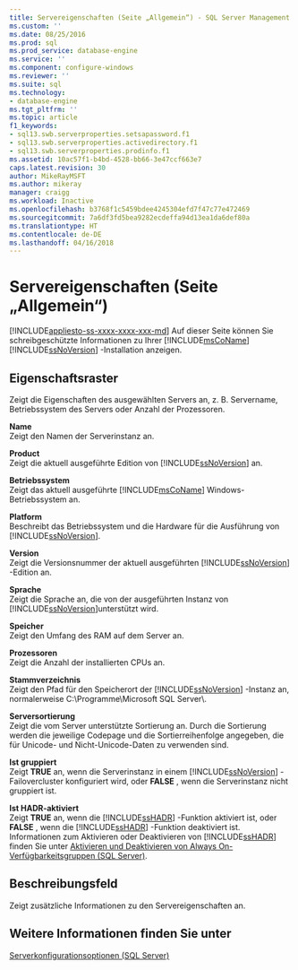 ```yaml
---
title: Servereigenschaften (Seite „Allgemein“) - SQL Server Management Studio | Microsoft-Dokumentation
ms.custom: ''
ms.date: 08/25/2016
ms.prod: sql
ms.prod_service: database-engine
ms.service: ''
ms.component: configure-windows
ms.reviewer: ''
ms.suite: sql
ms.technology:
- database-engine
ms.tgt_pltfrm: ''
ms.topic: article
f1_keywords:
- sql13.swb.serverproperties.setsapassword.f1
- sql13.swb.serverproperties.activedirectory.f1
- sql13.swb.serverproperties.prodinfo.f1
ms.assetid: 10ac57f1-b4bd-4528-bb66-3e47ccf663e7
caps.latest.revision: 30
author: MikeRayMSFT
ms.author: mikeray
manager: craigg
ms.workload: Inactive
ms.openlocfilehash: b3768f1c5459bdee4245304efd7f47c77e472469
ms.sourcegitcommit: 7a6df3fd5bea9282ecdeffa94d13ea1da6def80a
ms.translationtype: HT
ms.contentlocale: de-DE
ms.lasthandoff: 04/16/2018
---
```

# <a name="server-properties---general-page"></a>Servereigenschaften (Seite „Allgemein“)
[!INCLUDE[appliesto-ss-xxxx-xxxx-xxx-md](../../includes/appliesto-ss-xxxx-xxxx-xxx-md.md)]
  Auf dieser Seite können Sie schreibgeschützte Informationen zu Ihrer [!INCLUDE[msCoName](../../includes/msconame-md.md)] [!INCLUDE[ssNoVersion](../../includes/ssnoversion-md.md)] -Installation anzeigen.  
  
## <a name="property-grid"></a>Eigenschaftsraster  
 Zeigt die Eigenschaften des ausgewählten Servers an, z. B. Servername, Betriebssystem des Servers oder Anzahl der Prozessoren.  
  
 **Name**  
 Zeigt den Namen der Serverinstanz an.  
  
 **Product**  
 Zeigt die aktuell ausgeführte Edition von [!INCLUDE[ssNoVersion](../../includes/ssnoversion-md.md)] an.  
  
 **Betriebssystem**  
 Zeigt das aktuell ausgeführte [!INCLUDE[msCoName](../../includes/msconame-md.md)] Windows-Betriebssystem an.  
  
 **Platform**  
 Beschreibt das Betriebssystem und die Hardware für die Ausführung von [!INCLUDE[ssNoVersion](../../includes/ssnoversion-md.md)].  
  
 **Version**  
 Zeigt die Versionsnummer der aktuell ausgeführten [!INCLUDE[ssNoVersion](../../includes/ssnoversion-md.md)] -Edition an.  
  
 **Sprache**  
 Zeigt die Sprache an, die von der ausgeführten Instanz von [!INCLUDE[ssNoVersion](../../includes/ssnoversion-md.md)]unterstützt wird.  
  
 **Speicher**  
 Zeigt den Umfang des RAM auf dem Server an.  
  
 **Prozessoren**  
 Zeigt die Anzahl der installierten CPUs an.  
  
 **Stammverzeichnis**  
 Zeigt den Pfad für den Speicherort der [!INCLUDE[ssNoVersion](../../includes/ssnoversion-md.md)] -Instanz an, normalerweise C:\Programme\Microsoft SQL Server\\.  
  
 **Serversortierung**  
 Zeigt die vom Server unterstützte Sortierung an. Durch die Sortierung werden die jeweilige Codepage und die Sortierreihenfolge angegeben, die für Unicode- und Nicht-Unicode-Daten zu verwenden sind.  
  
 **Ist gruppiert**  
 Zeigt **TRUE** an, wenn die Serverinstanz in einem [!INCLUDE[ssNoVersion](../../includes/ssnoversion-md.md)] -Failovercluster konfiguriert wird, oder **FALSE** , wenn die Serverinstanz nicht gruppiert ist.  
  
 **Ist HADR-aktiviert**  
 Zeigt **TRUE** an, wenn die [!INCLUDE[ssHADR](../../includes/sshadr-md.md)] -Funktion aktiviert ist, oder **FALSE** , wenn die [!INCLUDE[ssHADR](../../includes/sshadr-md.md)] -Funktion deaktiviert ist. Informationen zum Aktivieren oder Deaktivieren von [!INCLUDE[ssHADR](../../includes/sshadr-md.md)] finden Sie unter [Aktivieren und Deaktivieren von Always On-Verfügbarkeitsgruppen &#40;SQL Server&#41;](../../database-engine/availability-groups/windows/enable-and-disable-always-on-availability-groups-sql-server.md).  
  
## <a name="description-field"></a>Beschreibungsfeld  
 Zeigt zusätzliche Informationen zu den Servereigenschaften an.  
  
## <a name="see-also"></a>Weitere Informationen finden Sie unter  
 [Serverkonfigurationsoptionen &#40;SQL Server&#41;](../../database-engine/configure-windows/server-configuration-options-sql-server.md)  
  
  
